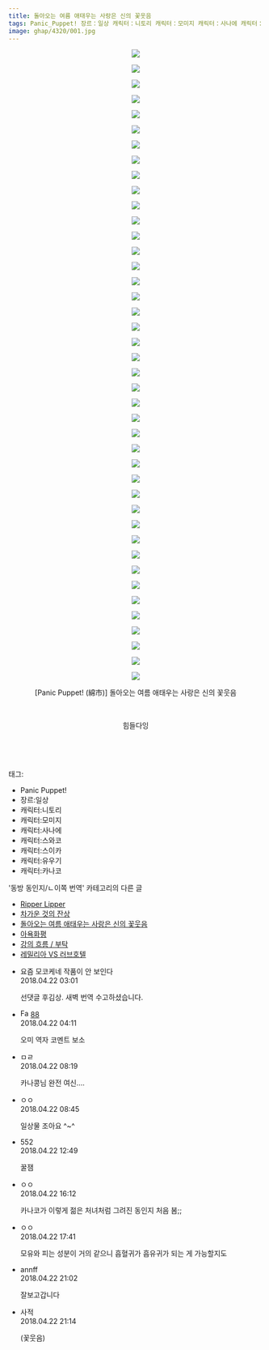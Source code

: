 ```yaml
---
title: 돌아오는 여름 애태우는 사랑은 신의 꽃웃음
tags: Panic_Puppet! 장르：일상 캐릭터：니토리 캐릭터：모미지 캐릭터：사나에 캐릭터：스와코 캐릭터：스이카 캐릭터：유우기 캐릭터：카나코 綿市 동방_동인지／ㄴ이쪽_번역
image: ghap/4320/001.jpg
---
```

<div class="article">
<p style="text-align: center; clear: none; float: none;"><img src="{{ site.nasurl }}/ghap/4320/001.jpg"/></p>
<p style="text-align: center; clear: none; float: none;"><img src="{{ site.nasurl }}/ghap/4320/002.jpg"/></p>
<p style="text-align: center; clear: none; float: none;"><img src="{{ site.nasurl }}/ghap/4320/003.jpg"/></p>
<p style="text-align: center; clear: none; float: none;"><img src="{{ site.nasurl }}/ghap/4320/004.jpg"/></p>
<p style="text-align: center; clear: none; float: none;"><img src="{{ site.nasurl }}/ghap/4320/005.jpg"/></p>
<p style="text-align: center; clear: none; float: none;"><img src="{{ site.nasurl }}/ghap/4320/006.jpg"/></p>
<p style="text-align: center; clear: none; float: none;"><img src="{{ site.nasurl }}/ghap/4320/007.jpg"/></p>
<p style="text-align: center; clear: none; float: none;"><img src="{{ site.nasurl }}/ghap/4320/008.jpg"/></p>
<p style="text-align: center; clear: none; float: none;"><img src="{{ site.nasurl }}/ghap/4320/009.jpg"/></p>
<p style="text-align: center; clear: none; float: none;"><img src="{{ site.nasurl }}/ghap/4320/010.jpg"/></p>
<p style="text-align: center; clear: none; float: none;"><img src="{{ site.nasurl }}/ghap/4320/011.jpg"/></p>
<p style="text-align: center; clear: none; float: none;"><img src="{{ site.nasurl }}/ghap/4320/012.jpg"/></p>
<p style="text-align: center; clear: none; float: none;"><img src="{{ site.nasurl }}/ghap/4320/013.jpg"/></p>
<p style="text-align: center; clear: none; float: none;"><img src="{{ site.nasurl }}/ghap/4320/014.jpg"/></p>
<p style="text-align: center; clear: none; float: none;"><img src="{{ site.nasurl }}/ghap/4320/015.jpg"/></p>
<p style="text-align: center; clear: none; float: none;"><img src="{{ site.nasurl }}/ghap/4320/016.jpg"/></p>
<p style="text-align: center; clear: none; float: none;"><img src="{{ site.nasurl }}/ghap/4320/017.jpg"/></p>
<p style="text-align: center; clear: none; float: none;"><img src="{{ site.nasurl }}/ghap/4320/018.jpg"/></p>
<p style="text-align: center; clear: none; float: none;"><img src="{{ site.nasurl }}/ghap/4320/019.jpg"/></p>
<p style="text-align: center; clear: none; float: none;"><img src="{{ site.nasurl }}/ghap/4320/020.jpg"/></p>
<p style="text-align: center; clear: none; float: none;"><img src="{{ site.nasurl }}/ghap/4320/021.jpg"/></p>
<p style="text-align: center; clear: none; float: none;"><img src="{{ site.nasurl }}/ghap/4320/022.jpg"/></p>
<p style="text-align: center; clear: none; float: none;"><img src="{{ site.nasurl }}/ghap/4320/023.jpg"/></p>
<p style="text-align: center; clear: none; float: none;"><img src="{{ site.nasurl }}/ghap/4320/024.jpg"/></p>
<p style="text-align: center; clear: none; float: none;"><img src="{{ site.nasurl }}/ghap/4320/025.jpg"/></p>
<p style="text-align: center; clear: none; float: none;"><img src="{{ site.nasurl }}/ghap/4320/026.jpg"/></p>
<p style="text-align: center; clear: none; float: none;"><img src="{{ site.nasurl }}/ghap/4320/027.jpg"/></p>
<p style="text-align: center; clear: none; float: none;"><img src="{{ site.nasurl }}/ghap/4320/028.jpg"/></p>
<p style="text-align: center; clear: none; float: none;"><img src="{{ site.nasurl }}/ghap/4320/029.jpg"/></p>
<p style="text-align: center; clear: none; float: none;"><img src="{{ site.nasurl }}/ghap/4320/030.jpg"/></p>
<p style="text-align: center; clear: none; float: none;"><img src="{{ site.nasurl }}/ghap/4320/031.jpg"/></p>
<p style="text-align: center; clear: none; float: none;"><img src="{{ site.nasurl }}/ghap/4320/032.jpg"/></p>
<p style="text-align: center; clear: none; float: none;"><img src="{{ site.nasurl }}/ghap/4320/033.jpg"/></p>
<p style="text-align: center; clear: none; float: none;"><img src="{{ site.nasurl }}/ghap/4320/034.jpg"/></p>
<p style="text-align: center; clear: none; float: none;"><img src="{{ site.nasurl }}/ghap/4320/035.jpg"/></p>
<p style="text-align: center; clear: none; float: none;"><img src="{{ site.nasurl }}/ghap/4320/036.jpg"/></p>
<p style="text-align: center; clear: none; float: none;"><img src="{{ site.nasurl }}/ghap/4320/037.jpg"/></p>
<p style="text-align: center; clear: none; float: none;"><img src="{{ site.nasurl }}/ghap/4320/038.jpg"/></p>
<p style="text-align: center; clear: none; float: none;"><img src="{{ site.nasurl }}/ghap/4320/039.jpg"/></p>
<p style="text-align: center; clear: none; float: none;"><img src="{{ site.nasurl }}/ghap/4320/040.jpg"/></p>
<p style="text-align: center; clear: none; float: none;"><img src="{{ site.nasurl }}/ghap/4320/041.jpg"/></p>
<p style="text-align: center; clear: none; float: none;"><img src="{{ site.nasurl }}/ghap/4320/042.jpg"/></p>
<p style="text-align: center; clear: none; float: none;">[Panic Puppet! (綿市)] 돌아오는 여름 애태우는 사랑은 신의 꽃웃음</p>
<p style="text-align: center; clear: none; float: none;"><br/></p>
<p style="text-align: center; clear: none; float: none;">힘들다잉</p>
<p style="text-align: center; clear: none; float: none;"><br/></p>
<p><br/></p>
</div><div class="tagTrail">
<p>태그: </p>
<ul>
<li>Panic Puppet!</li>
<li>장르:일상</li>
<li>캐릭터:니토리</li>
<li>캐릭터:모미지</li>
<li>캐릭터:사나에</li>
<li>캐릭터:스와코</li>
<li>캐릭터:스이카</li>
<li>캐릭터:유우기</li>
<li>캐릭터:카나코</li>
</ul>
</div><div class="another">
<p>'동방 동인지/ㄴ이쪽 번역' 카테고리의 다른 글</p>
<ul>
<li><a href="/2018-04-24-ghap_4322">Ripper Lipper</a></li>
<li><a href="/2018-04-22-ghap_4321">차가운 것의 잔상</a></li>
<li><a href="/2018-04-22-ghap_4320">돌아오는 여름 애태우는 사랑은 신의 꽃웃음</a></li>
<li><a href="/2018-04-21-ghap_4319">아욕화평</a></li>
<li><a href="/2018-04-20-ghap_4307">강의 흐름 / 부탁</a></li>
<li><a href="/2018-04-18-ghap_4306">레밀리아 VS 러브호텔</a></li>
</ul>
</div><div class="cb_module cb_fluid">
<div class="cb_wrt cb_profile">
<div class="comment">
<ul>
<li class="cb_thumb_off" id="comment15242886">
<div class="cb_comment_area">
<div class="cb_info_area">
<div class="cb_section">
<span class="cb_nick_name">요즘 모코케네 작품이 안 보인다</span>
</div>
<div class="cb_section">
<span class="cb_date">2018.04.22 03:01 </span>
</div>
</div>
<div class="cb_dsc_comment">
<p class="cb_dsc">
											선댓글 후김상. 새벽 번역 수고하셨습니다.
										</p>
</div>
</div></li>
<li class="cb_thumb_off" id="comment15242905">
<div class="cb_comment_area">
<div class="cb_info_area">
<div class="cb_section">
<span class="cb_nick_name"><img alt="Favicon of http://8068joshua1@naver.com" height="16" onerror="this.onerror=null;this.parentNode.removeChild(this)" src="http://naver.com/favicon.ico" width="16"/> <a href="http://8068joshua1@naver.com" onclick="return openLinkInNewWindow(this)">88</a></span>
</div>
<div class="cb_section">
<span class="cb_date">2018.04.22 04:11 </span>
</div>
</div>
<div class="cb_dsc_comment">
<p class="cb_dsc">
											오미 역자 코멘트 보소
										</p>
</div>
</div></li>
<li class="cb_thumb_off" id="comment15242943">
<div class="cb_comment_area">
<div class="cb_info_area">
<div class="cb_section">
<span class="cb_nick_name">ㅁㄹ</span>
</div>
<div class="cb_section">
<span class="cb_date">2018.04.22 08:19 </span>
</div>
</div>
<div class="cb_dsc_comment">
<p class="cb_dsc">
											카나콩님 완전 여신....
										</p>
</div>
</div></li>
<li class="cb_thumb_off" id="comment15242952">
<div class="cb_comment_area">
<div class="cb_info_area">
<div class="cb_section">
<span class="cb_nick_name">ㅇㅇ</span>
</div>
<div class="cb_section">
<span class="cb_date">2018.04.22 08:45 </span>
</div>
</div>
<div class="cb_dsc_comment">
<p class="cb_dsc">
											일상물 조아요 ^~^
										</p>
</div>
</div></li>
<li class="cb_thumb_off" id="comment15243020">
<div class="cb_comment_area">
<div class="cb_info_area">
<div class="cb_section">
<span class="cb_nick_name">552</span>
</div>
<div class="cb_section">
<span class="cb_date">2018.04.22 12:49 </span>
</div>
</div>
<div class="cb_dsc_comment">
<p class="cb_dsc">
											꿀잼
										</p>
</div>
</div></li>
<li class="cb_thumb_off" id="comment15243073">
<div class="cb_comment_area">
<div class="cb_info_area">
<div class="cb_section">
<span class="cb_nick_name">ㅇㅇ</span>
</div>
<div class="cb_section">
<span class="cb_date">2018.04.22 16:12 </span>
</div>
</div>
<div class="cb_dsc_comment">
<p class="cb_dsc">
											카나코가 이렇게 젊은 처녀처럼 그려진 동인지 처음 봄;;
										</p>
</div>
</div></li>
<li class="cb_thumb_off" id="comment15243096">
<div class="cb_comment_area">
<div class="cb_info_area">
<div class="cb_section">
<span class="cb_nick_name">ㅇㅇ</span>
</div>
<div class="cb_section">
<span class="cb_date">2018.04.22 17:41 </span>
</div>
</div>
<div class="cb_dsc_comment">
<p class="cb_dsc">
											모유와 피는 성분이 거의 같으니 흡혈귀가 흡유귀가 되는 게 가능할지도
										</p>
</div>
</div></li>
<li class="cb_thumb_off" id="comment15243195">
<div class="cb_comment_area">
<div class="cb_info_area">
<div class="cb_section">
<span class="cb_nick_name">annff</span>
</div>
<div class="cb_section">
<span class="cb_date">2018.04.22 21:02 </span>
</div>
</div>
<div class="cb_dsc_comment">
<p class="cb_dsc">
											잘보고갑니다
										</p>
</div>
</div></li>
<li class="cb_thumb_off" id="comment15243204">
<div class="cb_comment_area">
<div class="cb_info_area">
<div class="cb_section">
<span class="cb_nick_name">사적</span>
</div>
<div class="cb_section">
<span class="cb_date">2018.04.22 21:14 </span>
</div>
</div>
<div class="cb_dsc_comment">
<p class="cb_dsc">
											(꽃웃음)
										</p>
</div>
</div></li>
</ul>
</div>
</div><!-- commentList close -->
</div>